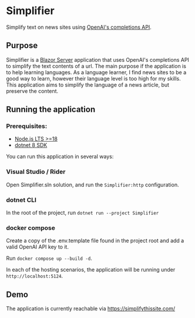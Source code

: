 # Simplifier
Simplify text on news sites using [OpenAI's completions API](https://openai.com/blog/openai-api).

## Purpose
Simplifier is a [Blazor Server](https://learn.microsoft.com/en-us/aspnet/core/blazor/?view=aspnetcore-8.0) application that uses OpenAI's completions API to simplify the text contents of a url. The main purpose if the application is to help learning languages. As a language learner, I find news sites to be a good way to learn, however their language level is too high for my skills. This application aims to simplify the language of a news article, but preserve the content.

## Running the application
### Prerequisites:
- [Node.js LTS >=18](https://nodejs.org/en)
- [dotnet 8 SDK](https://dotnet.microsoft.com/en-us/download/dotnet/8.0)

You can run this application in several ways:

### Visual Studio / Rider
Open Simplifier.sln solution, and run the `Simplifier:http` configuration.

### dotnet CLI
In the root of the project, run `dotnet run --project Simplifier`

### docker compose
Create a copy of the .env.template file found in the project root and add a valid OpenAI API key to it.

Run `docker compose up --build -d`. 

In each of the hosting scenarios, the application will be running under `http://localhost:5124`. 

## Demo
The application is currently reachable via https://simplifythissite.com/